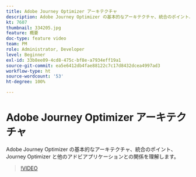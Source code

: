 ```yaml
---
title: Adobe Journey Optimizer アーキテクチャ
description: Adobe Journey Optimizer の基本的なアーキテクチャ、統合のポイント、Journey Optimizer と他のアドビアプリケーションとの関係を理解します。
kt: 7607
thumbnail: 334205.jpg
feature: 概要
doc-type: feature video
team: PM
role: Administrator, Developer
level: Beginner
exl-id: 33b8ee09-4cd8-475c-bf8e-a7934eff19a1
source-git-commit: ea5e6412db4fae88122c7c17d8432dcea4997ad3
workflow-type: ht
source-wordcount: '53'
ht-degree: 100%

---
```


# Adobe Journey Optimizer アーキテクチャ

Adobe Journey Optimizer の基本的なアーキテクチャ、統合のポイント、Journey Optimizer と他のアドビアプリケーションとの関係を理解します。

>[!VIDEO](https://video.tv.adobe.com/v/334205?quality=12)
